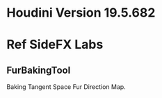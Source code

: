 # 
# Houdini Version 19.5.682
# Ref SideFX Labs

## FurBakingTool
Baking Tangent Space Fur Direction Map.


